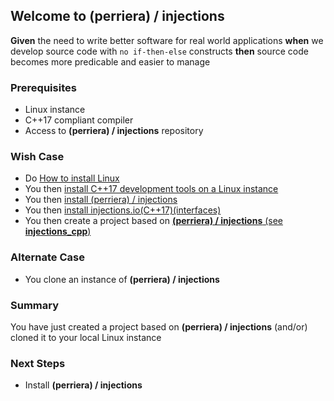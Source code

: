 ## Welcome to (perriera) / injections
**Given** the need to write better software for real world applications **when** we develop source code with `no if-then-else` constructs **then** source code becomes more predicable and easier to manage
### Prerequisites
- Linux instance
- C++17 compliant compiler
- Access to **(perriera) / injections** repository
### Wish Case
- Do [How to install Linux](https://github.com/perriera/for_interfaces/blob/main/vm/README.md)
- You then [install C++17 development tools on a Linux instance](https://github.com/perriera/for_interfaces/blob/main/cpp/README.md)
- You then [install (perriera) / injections](https://github.com/perriera/injections)
- You then [install injections.io(C++17)(interfaces)](https://github.com/perriera/interfaces)
- You then create a project based on [**(perriera) / injections** (see **injections_cpp**)](https://github.com/perriera/injections_cpp)
### Alternate Case
- You clone an instance of **(perriera) / injections** 
### Summary 
You have just created a project based on **(perriera) / injections** (and/or) cloned it to your local Linux instance
### Next Steps
- Install **(perriera) / injections**

